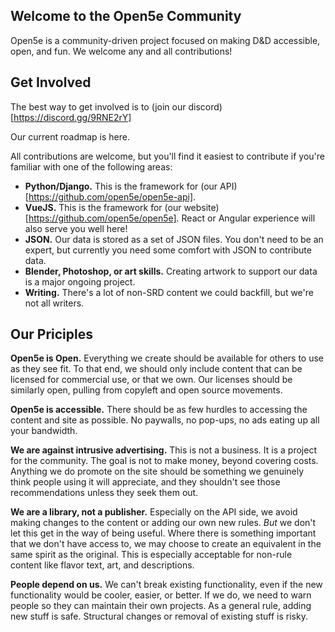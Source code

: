 ## Welcome to the Open5e Community

Open5e is a community-driven project focused on making D&D accessible, open, and fun. We welcome any and all contributions! 

## Get Involved

The best way to get involved is to (join our discord)[https://discord.gg/9RNE2rY]

Our current roadmap is here.

All contributions are welcome, but you'll find it easiest to contribute if you're familiar with one of the following areas:

- **Python/Django.** This is the framework for (our API)[https://github.com/open5e/open5e-api].
- **VueJS.** This is the framework for (our website)[https://github.com/open5e/open5e]. React or Angular experience will also serve you well here!
- **JSON.** Our data is stored as a set of JSON files. You don't need to be an expert, but currently you need some comfort with JSON to contribute data.
- **Blender, Photoshop, or art skills.** Creating artwork to support our data is a major ongoing project.
- **Writing.** There's a lot of non-SRD content we could backfill, but we're not all writers.

## Our Priciples

**Open5e is Open.** Everything we create should be available for others to use as they see fit. To that end, we should only include content that can be licensed for commercial use, or that we own. Our licenses should be similarly open, pulling from copyleft and open source movements.

**Open5e is accessible.** There should be as few hurdles to accessing the content and site as possible. No paywalls, no pop-ups, no ads eating up all your bandwidth. 

**We are against intrusive advertising.** This is not a business. It is a project for the community. The goal is not to make money, beyond covering costs. Anything we do promote on the site should be something we genuinely think people using it will appreciate, and they shouldn't see those recommendations unless they seek them out.

**We are a library, not a publisher.** Especially on the API side, we avoid making changes to the content or adding our own new rules. _But_ we don't let this get in the way of being useful. Where there is something important that we don't have access to, we may choose to create an equivalent in the same spirit as the original. This is especially acceptable for non-rule content like flavor text, art, and descriptions.

**People depend on us.** We can't break existing functionality, even if the new functionality would be cooler, easier, or better. If we do, we need to warn people so they can maintain their own projects. As a general rule, adding new stuff is safe. Structural changes or removal of existing stuff is risky. 


<!--

**Here are some ideas to get you started:**

🙋‍♀️ A short introduction - what is your organization all about?
🌈 Contribution guidelines - how can the community get involved?
👩‍💻 Useful resources - where can the community find your docs? Is there anything else the community should know?
🍿 Fun facts - what does your team eat for breakfast?
🧙 Remember, you can do mighty things with the power of [Markdown](https://docs.github.com/github/writing-on-github/getting-started-with-writing-and-formatting-on-github/basic-writing-and-formatting-syntax)
-->
